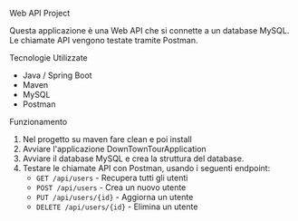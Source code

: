 Web API Project

Questa applicazione è una Web API che si connette a un database MySQL.  
Le chiamate API vengono testate tramite Postman.

 Tecnologie Utilizzate
- Java / Spring Boot
- Maven
- MySQL
- Postman

Funzionamento
1. Nel progetto su maven fare clean e poi install
2. Avviare l'applicazione DownTownTourApplication
3. Avviare il database MySQL e crea la struttura del database.
4. Testare le chiamate API con Postman, usando i seguenti endpoint:
   - `GET /api/users` - Recupera tutti gli utenti
   - `POST /api/users` - Crea un nuovo utente
   - `PUT /api/users/{id}` - Aggiorna un utente
   - `DELETE /api/users/{id}` - Elimina un utente

